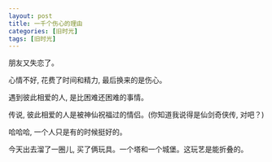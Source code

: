 ```yaml
---
layout: post
title: 一千个伤心的理由
categories: [旧时光]
tags: [旧时光]
---
```


朋友又失恋了。

心情不好, 花费了时间和精力, 最后换来的是伤心。

遇到彼此相爱的人, 是比困难还困难的事情。

传说, 彼此相爱的人是被神仙祝福过的情侣。(你知道我说得是仙剑奇侠传, 对吧？)

哈哈哈, 一个人只是有的时候挺好的。

今天出去溜了一圈儿, 买了俩玩具。一个塔和一个城堡。这玩艺是能折叠的。

